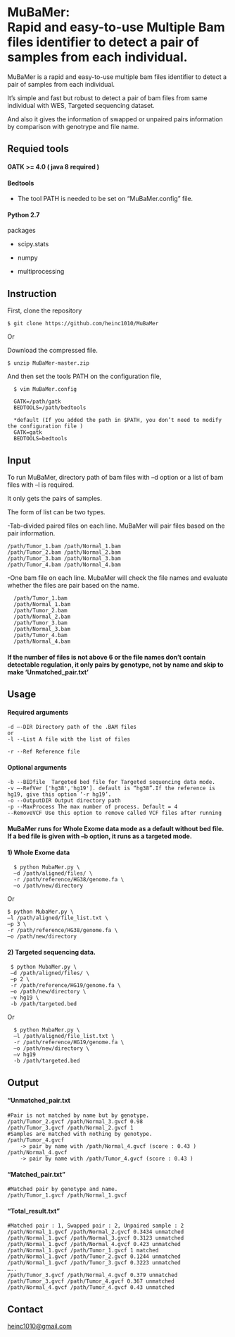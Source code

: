MuBaMer:  
Rapid and easy-to-use Multiple Bam files identifier to detect a pair of samples from each individual.
=================================================================================


MuBaMer is a rapid and easy-to-use multiple bam files identifier to detect a pair of samples from each individual.

It’s simple and fast but robust to detect a pair of bam files from same individual with WES, Targeted sequencing dataset. 

And also it gives the information of swapped or unpaired pairs information by comparison with genotrype and file name.



Requied tools
------------------

#### GATK >= 4.0 ( java 8 required )

#### Bedtools

- The tool PATH is needed to be set on “MuBaMer.config” file.

#### Python 2.7 

packages

- scipy.stats

- numpy

- multiprocessing
   

Instruction
-------------
First, clone the repository

```$ git clone https://github.com/heinc1010/MuBaMer```

Or


Download the compressed file.

```$ unzip MuBaMer-master.zip```

And then set the tools PATH on the configuration file, 

```$ cd MuBaMer
  $ vim MuBaMer.config

  GATK=/path/gatk
  BEDTOOLS=/path/bedtools

  *default (If you added the path in $PATH, you don’t need to modify the configuration file )
  GATK=gatk
  BEDTOOLS=bedtools
  ```

Input
-----------
To run MuBaMer, directory path of bam files with –d option or a list of bam files with –l is required.


It only gets the pairs of samples. 

The form of list can be two types.


-Tab-divided paired files on each line. MuBaMer will pair files based on the pair information.
  ```	
  /path/Tumor_1.bam /path/Normal_1.bam
  /path/Tumor_2.bam /path/Normal_2.bam
  /path/Tumor_3.bam /path/Normal_3.bam
  /path/Tumor_4.bam /path/Normal_4.bam
```

-One bam file on each line. MubaMer will check the file names and evaluate whether the files are pair based on the name.
```
  /path/Tumor_1.bam
  /path/Normal_1.bam
  /path/Tumor_2.bam
  /path/Normal_2.bam
  /path/Tumor_3.bam
  /path/Normal_3.bam
  /path/Tumor_4.bam
  /path/Normal_4.bam
```

#### If the number of files is not above 6 or the file names don’t contain detectable regulation, it only pairs by genotype, not by name and skip to make ‘Unmatched_pair.txt’

Usage
------
#### Required arguments
```
-d –-DIR Directory path of the .BAM files 
or
-l --List A file with the list of files

-r --Ref Reference file
```
#### Optional arguments
```
-b --BEDfile  Targeted bed file for Targeted sequencing data mode.
-v –-RefVer ['hg38','hg19']. default is “hg38”.If the reference is hg19, give this option ‘-r hg19’.
-o --OutputDIR Output directory path
-p --MaxProcess The max number of process. Default = 4
--RemoveVCF Use this option to remove called VCF files after running
```

#### MuBaMer runs for Whole Exome data mode as a default without bed file. If a bed file is given with –b option, it runs as a  targeted mode.


#### 1)	Whole Exome data
```
  $ python MubaMer.py \
  –d /path/aligned/files/ \
  -r /path/reference/HG38/genome.fa \
  –o /path/new/directory 
  ```
 Or
  ```
  $ python MubaMer.py \
  –l /path/aligned/file_list.txt \
  –p 3 \
  -r /path/reference/HG38/genome.fa \
  –o /path/new/directory
```

#### 2)	Targeted sequencing data. 
 ```
  $ python MubaMer.py \
  –d /path/aligned/files/ \
  –p 2 \
  -r /path/reference/HG19/genome.fa \
  –o /path/new/directory \
  –v hg19 \
  -b /path/targeted.bed
```
Or 
```
  $ python MubaMer.py \
  –l /path/aligned/file_list.txt \
  -r /path/reference/HG19/genome.fa \
  –o /path/new/directory \
  –v hg19 
  -b /path/targeted.bed
```

Output
--------
#### “Unmatched_pair.txt
  ```
  #Pair is not matched by name but by genotype.
  /path/Tumor_2.gvcf /path/Normal_3.gvcf 0.98
  /path/Tumor_3.gvcf /path/Normal_2.gvcf 1
  #Samples are matched with nothing by genotype.
  /path/Tumor_4.gvcf 
	  -> pair by name with /path/Normal_4.gvcf (score : 0.43 )
  /path/Normal_4.gvcf 
	  -> pair by name with /path/Tumor_4.gvcf (score : 0.43 )
```

#### “Matched_pair.txt”
  ```
  #Matched pair by genotype and name.
  /path/Tumor_1.gvcf /path/Normal_1.gvcf 
  ```
  
#### “Total_result.txt”
  ```
  #Matched pair : 1, Swapped pair : 2, Unpaired sample : 2
  /path/Normal_1.gvcf /path/Normal_2.gvcf 0.3434 unmatched
  /path/Normal_1.gvcf /path/Normal_3.gvcf 0.3123 unmatched 
  /path/Normal_1.gvcf /path/Normal_4.gvcf 0.423 unmatched
  /path/Normal_1.gvcf /path/Tumor_1.gvcf 1 matched
  /path/Normal_1.gvcf /path/Tumor_2.gvcf 0.1244 unmatched
  /path/Normal_1.gvcf /path/Tumor_3.gvcf 0.3223 unmatched 
  …..
  /path/Tumor_3.gvcf /path/Normal_4.gvcf 0.379 unmatched
  /path/Tumor_3.gvcf /path/Tumor_4.gvcf 0.367 unmatched
  /path/Normal_4.gvcf /path/Tumor_4.gvcf 0.43 unmatched 
```

Contact
--------
heinc1010@gmail.com
